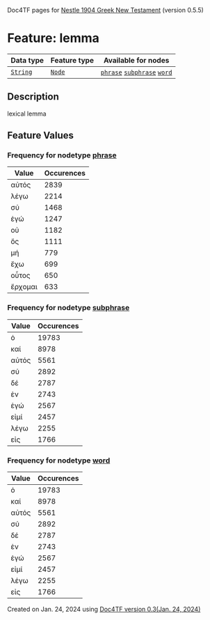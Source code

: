 Doc4TF pages for [Nestle 1904 Greek New Testament](https://github.com/saulocantanhede/tfgreek2/tree/master/tf) (version 0.5.5)
# Feature: lemma
Data type|Feature type|Available for nodes
---|---|---
[`String`](featurebydatatype.md#string)|[`Node`](featurebytype.md#node)| [`phrase`](featurebynodetype.md#phrase)  [`subphrase`](featurebynodetype.md#subphrase)  [`word`](featurebynodetype.md#word) 
## Description
lexical lemma
## Feature Values
### Frequency for nodetype [phrase](featurebynodetype.md#phrase)
Value|Occurences
---|---
αὐτός|2839
λέγω|2214
σύ|1468
ἐγώ|1247
οὐ|1182
ὅς|1111
μή|779
ἔχω|699
οὗτος|650
ἔρχομαι|633
### Frequency for nodetype [subphrase](featurebynodetype.md#subphrase)
Value|Occurences
---|---
ὁ|19783
καί|8978
αὐτός|5561
σύ|2892
δέ|2787
ἐν|2743
ἐγώ|2567
εἰμί|2457
λέγω|2255
εἰς|1766
### Frequency for nodetype [word](featurebynodetype.md#word)
Value|Occurences
---|---
ὁ|19783
καί|8978
αὐτός|5561
σύ|2892
δέ|2787
ἐν|2743
ἐγώ|2567
εἰμί|2457
λέγω|2255
εἰς|1766
 

Created on Jan. 24, 2024 using [Doc4TF  version 0.3(Jan. 24, 2024)](https://github.com/tonyjurg/Doc4TF) 